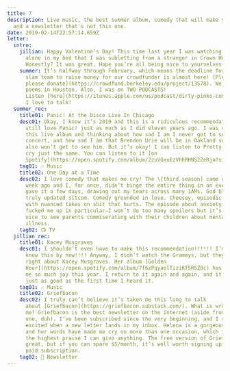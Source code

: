 ```yaml
---
title: 7
description: Live music, the best summer album, comedy that will make you cry,
  and a newsletter that's not this one.
date: 2019-02-14T22:57:14.659Z
letter:
  intro:
    jillian: Happy Valentine’s Day! This time last year I was watching Gone Girl
      alone in my bed that I was subletting from a stranger in Crown Heights.
      Honestly? It was great. Hope you’re all being nice to yourselves today.
    summer: It’s halfway through February, which means the deadline for my poetry
      slam team to raise money for our crowdfunder is almost here! [Please,
      please donate](https://crowdfund.berkeley.edu/project/13578). We wanna do
      poems in Houston. Also, I was on TWO PODCASTS!
      Listen [here](https://itunes.apple.com/us/podcast/dirty-pinko-commie/id1448981303) and [here](https://thequeerarabs.com/podcast/episode-49-palestine-poetry-pokemon-with-summer/).
      I love to talk!
  summer_rec:
    title01: Panic! At the Disco Live In Chicago
    desc01: Okay, I know it’s 2019 and this is a ridiculous recommendation, but I
      still love Panic! just as much as I did eleven years ago. I was revisiting
      this live album and thinking about how sad I am I never got to see them in
      concert, and how sad I am that Brendon Urie will be in Oakland soon but I
      also won’t get to see him. But it’s okay! I can listen to Pretty. Odd. and
      cry just the same. You can listen to it [on
      Spotify](https://open.spotify.com/album/2zuVGxuEzVhhRHNS2ZeRja?si=17kAcDcVTtanIZi6AYYHvw).
    tag01: 🎶 Music
    title02: One Day at a Time
    desc02: I love comedy that makes me cry! The \[third season] came out about a
      week ago and I, for once, didn’t binge the entire thing in an evening. I
      gave it a few days, drawing out my tears across many 1AMs. God bless a
      truly updated sitcom. Comedy grounded in love. Cheesey, episodic lessons
      with nuanced takes on shit that hurts. The episode about anxiety attacks
      fucked me up in particular–I won’t do too many spoilers but it’s really
      nice to see parents commiserating with their children about mental
      illness.
    tag02: 📺 TV
  jillian_rec:
    title01: Kacey Musgraves
    desc01: I shouldn’t even have to make this recommendation!!!!!! I’m sure you all
      know this by now!!!! Anyway, I didn’t watch the Grammys, but they were
      right about Kacey Musgraves. Her album [Golden
      Hour](https://open.spotify.com/album/7f6xPqyaolTiziKf5R5Z0c) has brought
      me so much joy this year. I return to it again and again, and it’s always
      just as good as the first time I heard it.
    tag01: 🎶 Music
    title02: Griefbacon
    desc02: I truly can’t believe it’s taken me this long to talk
      about [Griefbacon](https://griefbacon.substack.com/). What is wrong with
      me? Griefbacon is the best newsletter on the internet (aside from this
      one, duh). I’ve been subscribed since the very beginning, and I still get
      excited when a new letter lands in my inbox. Helena is a gorgeous writer,
      and her words have made me cry on more than one occasion, which is really
      the highest praise I can give anything. The free version of Griefbacon is
      great, but if you can spare $5/month, it’s well worth signing up for the
      paid subscription.
    tag02: 💌 Newsletter
---
```

